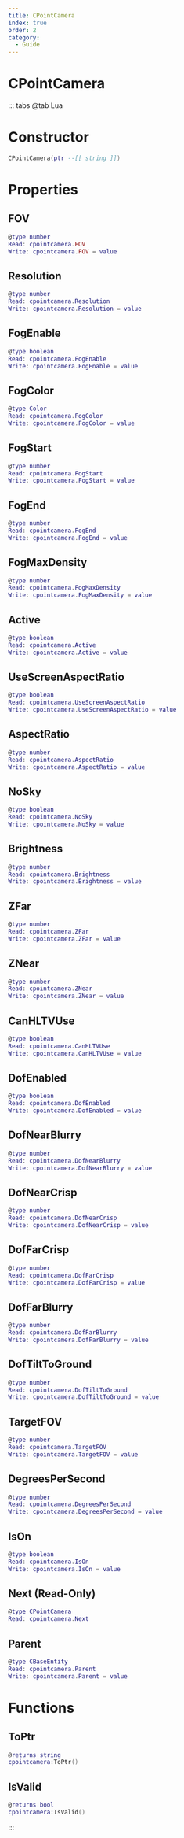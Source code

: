 ```yaml
---
title: CPointCamera
index: true
order: 2
category:
  - Guide
---
```


# CPointCamera

::: tabs
@tab Lua
# Constructor
```lua
CPointCamera(ptr --[[ string ]])
```
# Properties
## FOV 
```lua
@type number
Read: cpointcamera.FOV
Write: cpointcamera.FOV = value
```
## Resolution 
```lua
@type number
Read: cpointcamera.Resolution
Write: cpointcamera.Resolution = value
```
## FogEnable 
```lua
@type boolean
Read: cpointcamera.FogEnable
Write: cpointcamera.FogEnable = value
```
## FogColor 
```lua
@type Color
Read: cpointcamera.FogColor
Write: cpointcamera.FogColor = value
```
## FogStart 
```lua
@type number
Read: cpointcamera.FogStart
Write: cpointcamera.FogStart = value
```
## FogEnd 
```lua
@type number
Read: cpointcamera.FogEnd
Write: cpointcamera.FogEnd = value
```
## FogMaxDensity 
```lua
@type number
Read: cpointcamera.FogMaxDensity
Write: cpointcamera.FogMaxDensity = value
```
## Active 
```lua
@type boolean
Read: cpointcamera.Active
Write: cpointcamera.Active = value
```
## UseScreenAspectRatio 
```lua
@type boolean
Read: cpointcamera.UseScreenAspectRatio
Write: cpointcamera.UseScreenAspectRatio = value
```
## AspectRatio 
```lua
@type number
Read: cpointcamera.AspectRatio
Write: cpointcamera.AspectRatio = value
```
## NoSky 
```lua
@type boolean
Read: cpointcamera.NoSky
Write: cpointcamera.NoSky = value
```
## Brightness 
```lua
@type number
Read: cpointcamera.Brightness
Write: cpointcamera.Brightness = value
```
## ZFar 
```lua
@type number
Read: cpointcamera.ZFar
Write: cpointcamera.ZFar = value
```
## ZNear 
```lua
@type number
Read: cpointcamera.ZNear
Write: cpointcamera.ZNear = value
```
## CanHLTVUse 
```lua
@type boolean
Read: cpointcamera.CanHLTVUse
Write: cpointcamera.CanHLTVUse = value
```
## DofEnabled 
```lua
@type boolean
Read: cpointcamera.DofEnabled
Write: cpointcamera.DofEnabled = value
```
## DofNearBlurry 
```lua
@type number
Read: cpointcamera.DofNearBlurry
Write: cpointcamera.DofNearBlurry = value
```
## DofNearCrisp 
```lua
@type number
Read: cpointcamera.DofNearCrisp
Write: cpointcamera.DofNearCrisp = value
```
## DofFarCrisp 
```lua
@type number
Read: cpointcamera.DofFarCrisp
Write: cpointcamera.DofFarCrisp = value
```
## DofFarBlurry 
```lua
@type number
Read: cpointcamera.DofFarBlurry
Write: cpointcamera.DofFarBlurry = value
```
## DofTiltToGround 
```lua
@type number
Read: cpointcamera.DofTiltToGround
Write: cpointcamera.DofTiltToGround = value
```
## TargetFOV 
```lua
@type number
Read: cpointcamera.TargetFOV
Write: cpointcamera.TargetFOV = value
```
## DegreesPerSecond 
```lua
@type number
Read: cpointcamera.DegreesPerSecond
Write: cpointcamera.DegreesPerSecond = value
```
## IsOn 
```lua
@type boolean
Read: cpointcamera.IsOn
Write: cpointcamera.IsOn = value
```
## Next (Read-Only)
```lua
@type CPointCamera
Read: cpointcamera.Next
```
## Parent 
```lua
@type CBaseEntity
Read: cpointcamera.Parent
Write: cpointcamera.Parent = value
```
# Functions
## ToPtr
```lua
@returns string
cpointcamera:ToPtr()
```
## IsValid
```lua
@returns bool
cpointcamera:IsValid()
```

:::